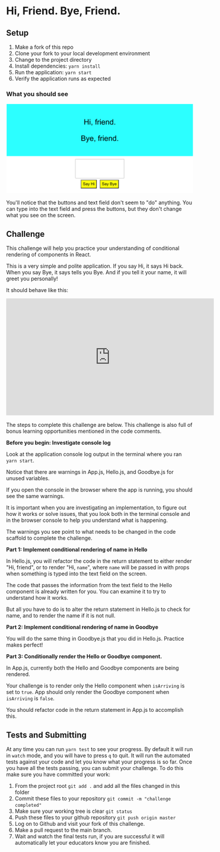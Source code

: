 # Hi, Friend. Bye, Friend.

## Setup

1. Make a fork of this repo
2. Clone your fork to your local development environment
3. Change to the project directory
4. Install dependencies: `yarn install`
5. Run the application: `yarn start`
6. Verify the application runs as expected

### What you should see
![Greeter Application - challenge start](greeter-challenge-start.png)

You'll notice that the buttons and text field don't seem to "do" anything. You can type into the text field and press the buttons, but they don't change what you see on the screen.

## Challenge
This challenge will help you practice your understanding of conditional rendering of components in React.

This is a very simple and polite application. If you say Hi, it says Hi back. When you say Bye, it says tells you Bye. And if you tell it your name, it will greet you personally! 

It should behave like this: 
<iframe width="560" height="315" src="https://www.youtube.com/embed/nSCMZ2v4OZ4" frameborder="0" allow="accelerometer; autoplay; clipboard-write; encrypted-media; gyroscope; picture-in-picture" allowfullscreen></iframe>

The steps to complete this challenge are below. This challenge is also full of bonus learning opportunities mentioned in the code comments.

**Before you begin: Investigate console log**

Look at the application console log output in the terminal where you ran `yarn start`.

Notice that there are warnings in App.js, Hello.js, and Goodbye.js for unused variables. 

If you open the console in the browser where the app is running, you should see the same warnings. 

It is important when you are investigating an implementation, to figure out how it works or solve issues, that you look both in the terminal console and in the browser console to help you understand what is happening.

The warnings you see point to what needs to be changed in the code scaffold to complete the challenge. 

**Part 1: Implement conditional rendering of name in Hello**

In Hello.js, you will refactor the code in the return statement to either render "Hi, friend", or to render "Hi, `name`", where `name` will be passed in with props when something is typed into the text field on the screen. 

The code that passes the information from the text field to the Hello component is already written for you. You can examine it to try to understand how it works. 

But all you have to do is to alter the return statement in Hello.js to check for name, and to render the name if it is not null.

**Part 2: Implement conditional rendering of name in Goodbye**

You will do the same thing in Goodbye.js that you did in Hello.js. Practice makes perfect!

**Part 3: Conditionally render the Hello or Goodbye component.**

In App.js, currently both the Hello and Goodbye components are being rendered. 

Your challenge is to render only the Hello component when `isArriving` is set to `true`. App should only render the Goodbye component when `isArriving` is `false`.

You should refactor code in the return statement in App.js to accomplish this.


## Tests and Submitting

At any time you can run `yarn test` to see your progress. By default it will run in `watch` mode, and you will have to press `q` to quit. It will run the automated tests against your code and let you know what your progress is so far. Once you have all the tests passing, you can submit your challenge. To do this make sure you have committed your work:

1. From the project root `git add .` and add all the files changed in this folder
2. Commit these files to your repository `git commit -m "challenge completed"`
3. Make sure your working tree is clear `git status`
4. Push these files to your github repository `git push origin master`
5. Log on to Github and visit your fork of this challenge.
6. Make a pull request to the main branch.
7. Wait and watch the final tests run, if you are successful it will automatically let your educators know you are finished.
